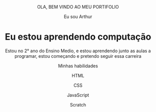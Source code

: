 
<body>
  <header class="container">
  </title> OLA, BEM VINDO AO MEU PORTIFOLIO</title>
    <p>Eu sou Arthur</p>
    <h1>Eu estou aprendendo computação</h1>
    <p>
     Estou no 2° ano do Ensino Medio, e estou aprendendo junto as aulas a programar, estou começando e pretendo seguir essa carreira
    </p>
    <p>Minhas habilidades</p>
    <div>
      <p>HTML</p>
      <p>CSS</p>
      <p>JavaScript</p>
      <p>Scratch</p>
    </div>
  </header>
</body>
